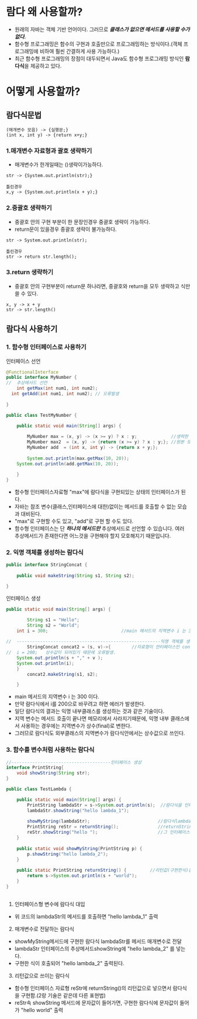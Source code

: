 # 람다 왜 사용할까?
+ 원래의 자바는 객체 기반 언어이다. 그러므로 ***클래스가 없으면 메서드를 사용할 수가 없다.***
+ 함수형 프로그래밍은 함수의 구현과 호출만으로 프로그래밍하는 방식이다.(객체 프로그래밍에 비하여 훨씬 간결하게 사용 가능하다.)
+ 최근 함수형 프로그래밍의 장점이 대두되면서 Java도 함수형 프로그래밍 방식인 **람다식**을 제공하고 있다.

# 어떻게 사용할까?
## 람다식문법
```
(매개변수 모음) -> {실행문;}
(int x, int y) -> {return x+y;}
```

### 1.매개변수 자료형과 괄호 생략하기
+ 매개변수가 한개일때는 ()생략이가능하다.
```
str -> {System.out.println(str);}

틀린경우
x,y -> {System.out.println(x + y);}
```
### 2.중괄호 생략하기
+ 중괄호 안의 구현 부분이 한 문장인경우 중괄호 생략이 가능하다.
+ return문이 있을경우 중괄호 생략이 불가능하다.
```
str -> System.out.println(str);

틀린경우 
str -> return str.length();
```
### 3.return 생략하기
+ 중괄호 안의 구현부분이 return문 하나라면, 중괄호와 return을 모두 생략하고 식만 쓸 수 있다.
``` 
x, y -> x + y
str -> str.length()
```

## 람다식 사용하기
### 1. 함수형 인터페이스로 사용하기
인터페이스 선언
```java
@FunctionalInterface
public interface MyNumber {
//	추상메서드 선언
	int getMax(int num1, int num2);
  int getAdd(int num1, int num2); // 오류발생
  
}
```
```java
public class TestMyNumber {

	public static void main(String[] args) {
		
		MyNumber max = (x, y) -> (x >= y) ? x : y;             //생략한 모습
		MyNumber max2  = (x, y) -> {return (x >= y) ? x : y;}; //원본 모습
		MyNumber add  = (int x, int y) -> {return x + y;};
		
		System.out.println(max.getMax(10, 20));
    System.out.println(add.getMax(10, 20));
    
	}
}
```
+ 함수형 인터페이스자료형 "max"에 람다식을 구현되있는 상태의 인터페이스가 된다.
+ 자바는 참조 변수(클래스,인터페이스에 대한)없이는 메서드를 호출할 수 없는 모습과 대비된다.
+ "max"로 구현할 수도 있고, "add"로 구현 할 수도 있다.
+ 함수형 인터페이스는 단 ***하나의 메서드만*** 추상메서드로 선언할 수 있습니다. 여러 추상메서드가 존재한다면 어느것을 구현해야 할지 모호해지기 때문입니다.

### 2. 익명 객체를 생성하는 람다식
```java
public interface StringConcat {
	
	public void makeString(String s1, String s2);

}
```
인터페이스 생성
```java
public static void main(String[] args) {

		String s1 = "Hello";
		String s2 = "World";		
    int i = 300;                            //main 메서드의 지역변수 i 는 300
    
//	-------------------------------------------------------익명 객체를 생성하는 람다식	
		StringConcat concat2 = (s, v)->{        //자료형이 안터페이스인 concat2에 람다식을 구현
//  i = 200;   상수값이 되어있기 때문에 오류발생.
    System.out.println(s + "," + v ); 
    System.out.println(i);
    }
		concat2.makeString(s1, s2);

	}
```
+ main 메서드의 지역변수 i 는 300 이다.
+ 만약 람다식에서 i를 200으로 바꾸려고 하면 에러가 발생한다.
+ 일단 람다식의 결과는 익명 내부클래스를 생성하는 것과 같은 기술이다.
+ 지역 변수는 메서드 호출이 끝나면 메모리에서 사라지기때문에, 익명 내부 클래스에서 사용하는 경우에는 지역변수가 상수(final)로 변한다.
+ 그러므로 람다식도 외부클래스의 지역변수가 람다식안에서는 상수값으로 쓰인다.

### 3. 함수를 변수처럼 사용하는 람다식
```java
//--------------------------------------인터페이스 생성
interface PrintString{
	void showString(String str);
}

public class TestLambda {

	public static void main(String[] args) {
		PrintString lambdaStr = s->System.out.println(s);  //람다식을 인터페이스형 변수에 대입
		lambdaStr.showString("hello lambda_1");
		
		showMyString(lambdaStr);                          //람다식lambdaStr를 메서드 매개변수로 전달
		PrintString reStr = returnString();               //returnString는 함수형 인터페이스를 반환해준다.
		reStr.showString("hello ");                       //그 인터페이스 안에서 구현된 showString 메소드가 호출된다.
	}
  
	public static void showMyString(PrintString p) {
		p.showString("hello lambda_2");
	}
	
	public static PrintString returnString() {         //리턴값(구현한식)을 람다식의 인터페이스자료형으로 받음.
		return s->System.out.println(s + "world");
	}
}
  

```
1. 인터페이스형 변수에 람다식 대입
+ 위 코드의 lambdaStr의 메서드를 호출하면 "hello lambda_1" 출력

2. 매개변수로 전달하는 람다식
+ showMyString메서드에 구현한 람다식 lambdaStr를 메서드 매개변수로 전달
+ lambdaStr 인터페이스의 추상메서드showString에 "hello lambda_2" 를 넣는다.
+ 구현한 식이 호출되어 "hello lambda_2" 출력된다.

3. 리턴값으로 쓰이는 람다식
+ 함수형 인터페이스 자료형 reStr에 returnString()의 리턴값으로 넣으면서 람다식을 구현함.(2랑 기술은 같은데 다른 표현법)
+ reStr속 showString 메서드에 문자값이 들어가면, 구현한 람다식에 문자값이 들어가 "hello world" 출력
